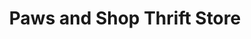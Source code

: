 ---
title: "Paws and Shop Thrift Store"
url: /hurricane/paws-and-shop-thrift-store/
shop: charity
---